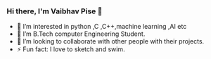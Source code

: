 ### Hi there, I'm Vaibhav Pise 👋


- 👀 I’m interested in python ,C ,C++,machine learning ,AI etc
- 🌱 I’m B.Tech computer Engineering Student.
- 💞️ I’m looking to collaborate with other people with their projects.
- ⚡ Fun fact: I love to sketch and swim.

